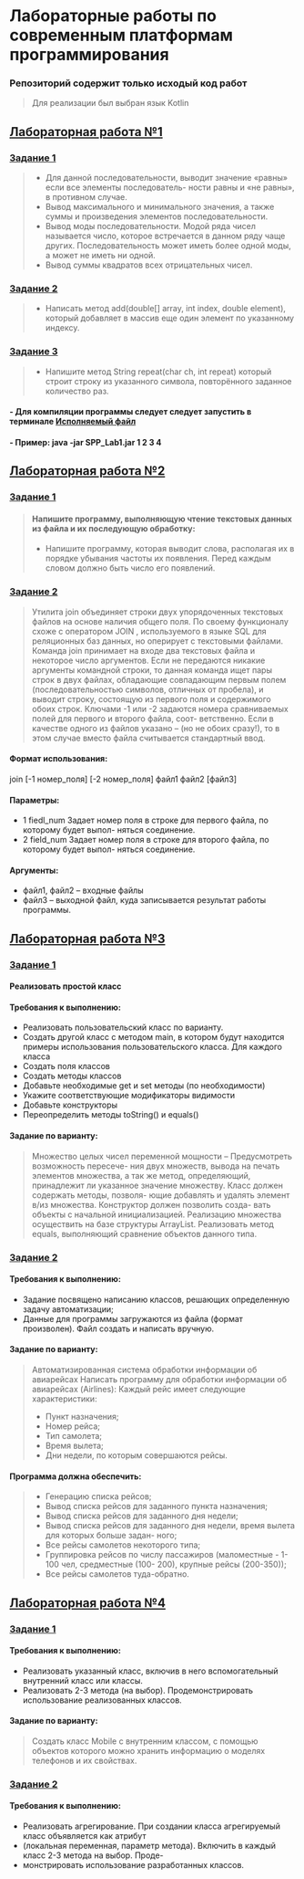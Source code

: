 # Лабораторные работы по современным платформам программирования 
### Репозиторий содержит только исходый код работ
> Для реализации был выбран язык Kotlin 


## [Лабораторная работа №1](https://github.com/chelseanvp/KotlinLabs/tree/main/Lab1)
### [Задание 1](https://github.com/chelseanvp/KotlinLabs/blob/main/Lab1/src/main/kotlin/Task1.kt)
> + Для данной последовательности, выводит значение «равны» если все элементы последователь-
ности равны и «не равны», в противном случае.
> + Вывод максимального и минимального значения, а также суммы и произведения элементов
последовательности.
> + Вывод моды последовательности. Модой ряда чисел называется число, которое встречается в
данном ряду чаще других. Последовательность может иметь более одной моды, а может не
иметь ни одной.
> + Вывод суммы квадратов всех отрицательных чисел.
### [Задание 2](https://github.com/chelseanvp/KotlinLabs/blob/main/Lab1/src/main/kotlin/Task2.kt)
> + Написать метод add(double[] array, int index, double element), который добавляет в массив
еще один элемент по указанному индексу.
### [Задание 3](https://github.com/chelseanvp/KotlinLabs/blob/main/Lab1/src/main/kotlin/Task3.kt)
> + Напишите метод String repeat(char ch, int repeat) который строит строку из указанного
символа, повторённого заданное количество раз.
#### - Для компиляции программы следует следует запустить в терминале [Исполняемый файл](https://github.com/chelseanvp/KotlinLabs/tree/main/Lab1/out/artifacts/SPP_Lab1_jar)
#### - Пример: java -jar SPP_Lab1.jar 1 2 3 4


## [Лабораторная работа №2](https://github.com/chelseanvp/KotlinLabs/tree/main/Lab2)
### [Задание 1](https://github.com/chelseanvp/KotlinLabs/tree/main/Lab2/src/main/kotlin/task1)
> #### Напишите программу, выполняющую чтение текстовых данных из файла и их последующую обработку:
> + Напишите программу, которая выводит слова, располагая их в порядке убывания частоты их
появления. Перед каждым словом должно быть число его появлений.
### [Задание 2](https://github.com/chelseanvp/KotlinLabs/blob/main/Lab1/src/main/kotlin/Task1.kt)
> Утилита join объединяет строки двух упорядоченных текстовых файлов на основе наличия
общего поля. По своему функционалу схоже с оператором JOIN , используемого в языке SQL
для реляционных баз данных, но оперирует с текстовыми файлами.
Команда join принимает на входе два текстовых файла и некоторое число аргументов. Если не
передаются никакие аргументы командной строки, то данная команда ищет пары строк в двух
файлах, обладающие совпадающим первым полем (последовательностью символов, отличных
от пробела), и выводит строку, состоящую из первого поля и содержимого обоих строк.
Ключами -1 или -2 задаются номера сравниваемых полей для первого и второго файла, соот-
ветственно. Если в качестве одного из файлов указано – (но не обоих сразу!), то в этом случае вместо файла считывается стандартный ввод.
#### Формат использования:
join [-1 номер_поля] [-2 номер_поля] файл1 файл2 [файл3]
#### Параметры:
+  1 fiedl_num Задает номер поля в строке для первого файла, по которому будет выпол-
няться соединение.
+  2 field_num Задает номер поля в строке для второго файла, по которому будет выпол-
няться соединение.
#### Аргументы: ###
+ файл1, файл2 – входные файлы
+ файл3 – выходной файл, куда записывается результат работы программы.


## [Лабораторная работа №3](https://github.com/chelseanvp/KotlinLabs/tree/main/Lab3)
### [Задание 1](https://github.com/chelseanvp/KotlinLabs/blob/main/Lab3/src/main/kotlin/Task1.kt)
#### Реализовать простой класс
#### Требования к выполнению: 
+ Реализовать пользовательский класс по варианту.
+ Создать другой класс с методом main, в котором будут находится примеры использования
пользовательского класса.
Для каждого класса
+ Создать поля классов
+ Создать методы классов
+ Добавьте необходимые get и set методы (по необходимости)
+ Укажите соответствующие модификаторы видимости
+ Добавьте конструкторы
+ Переопределить методы toString() и equals()
#### Задание по варианту:
> Множество целых чисел переменной мощности – Предусмотреть возможность пересече-
ния двух множеств, вывода на печать элементов множества, а так же метод, определяющий,
принадлежит ли указанное значение множеству. Класс должен содержать методы, позволя-
ющие добавлять и удалять элемент в/из множества. Конструктор должен позволить созда-
вать объекты с начальной инициализацией. Реализацию множества осуществить на базе
структуры ArrayList. Реализовать метод equals, выполняющий сравнение объектов данного
типа.
### [Задание 2](https://github.com/chelseanvp/KotlinLabs/blob/main/Lab3/src/main/kotlin/Task2.kt)
#### Требования к выполнению:
+ Задание посвящено написанию классов, решающих определенную задачу автоматизации;
+ Данные для программы загружаются из файла (формат произволен). Файл создать и написать вручную.
#### Задание по варианту:
>Автоматизированная система обработки информации об авиарейсах
>Написать программу для обработки информации об авиарейсах (Airlines): Каждый рейс имеет
>следующие характеристики:
> + Пункт назначения;
> + Номер рейса;
> + Тип самолета;
> + Время вылета;
> + Дни недели, по которым совершаются рейсы.
#### Программа должна обеспечить:
> + Генерацию списка рейсов;
> + Вывод списка рейсов для заданного пункта назначения;
> + Вывод списка рейсов для заданного дня недели;
> + Вывод списка рейсов для заданного дня недели, время вылета для которых больше задан-
ного;
> + Все рейсы самолетов некоторого типа;
> + Группировка рейсов по числу пассажиров (маломестные - 1-100 чел, средместные (100-
200), крупные рейсы (200-350));
> +  Все рейсы самолетов туда-обратно.

## [Лабораторная работа №4](https://github.com/chelseanvp/KotlinLabs/tree/main/Lab4)
### [Задание 1](https://github.com/chelseanvp/KotlinLabs/tree/main/Lab4/src/main/kotlin/task1)
#### Требования к выполнению:
+ Реализовать указанный класс, включив в него вспомогательный внутренний класс или классы.
+ Реализовать 2-3 метода (на выбор). Продемонстрировать использование реализованных классов.
#### Задание по варианту:
>Создать класс Mobile с внутренним классом, с помощью объектов которого можно хранить
>информацию о моделях телефонов и их свойствах.
### [Задание 2](https://github.com/chelseanvp/KotlinLabs/tree/main/Lab4/src/main/kotlin/task2)
#### Требования к выполнению:
+ Реализовать агрегирование. При создании класса агрегируемый класс объявляется как атрибут
+ (локальная переменная, параметр метода). Включить в каждый класс 2-3 метода на выбор. Проде-
+ монстрировать использование разработанных классов.





